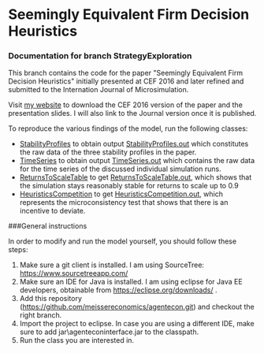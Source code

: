 # Seemingly Equivalent Firm Decision Heuristics

### Documentation for branch StrategyExploration

This branch contains the code for the paper "Seemingly Equivalent Firm Decision Heuristics" initially presented at CEF 2016 and later refined and submitted to the Internation Journal of Microsimulation.

Visit [my website](http://meissereconomics.com/2016/06/28/Heuristics.html) to download the CEF 2016 version of the paper and the presentation slides. I will also link to the Journal version once it is published.

To reproduce the various findings of the model, run the following classes:

- [StabilityProfiles](https://github.com/meisserecon/agentecon/blob/StrategyExploration/src/com/agentecon/StabilityProfiles.java) to obtain output [StabilityProfiles.out](https://github.com/meisserecon/agentecon/blob/StrategyExploration/src/com/agentecon/StabilityProfiles.out) which constitutes the raw data of the three stability profiles in the paper.
- [TimeSeries](https://github.com/meisserecon/agentecon/blob/StrategyExploration/src/com/agentecon/TimeSeries.java) to obtain output [TimeSeries.out](https://github.com/meisserecon/agentecon/blob/StrategyExploration/src/com/agentecon/TimeSeries.out) which contains the raw data for the time series of the discussed individual simulation runs.
- [ReturnsToScaleTable](https://github.com/meisserecon/agentecon/blob/StrategyExploration/src/com/agentecon/ReturnsToScaleTable.java) to get [ReturnsToScaleTable.out](https://github.com/meisserecon/agentecon/blob/StrategyExploration/src/com/agentecon/ReturnsToScaleTable.out), which shows that the simulation stays reasonably stable for returns to scale up to 0.9
- [HeuristicsCompetition](https://github.com/meisserecon/agentecon/blob/StrategyExploration/src/com/agentecon/HeuristicsCompetition.java) to get [HeuristicsCompetition.out](https://github.com/meisserecon/agentecon/blob/StrategyExploration/src/com/agentecon/HeuristicsCompetition.out), which represents the microconsistency test that shows that there is an incentive to deviate.


###General instructions

In order to modify and run the model yourself, you should follow these steps:

1. Make sure a git client is installed. I am using SourceTree: https://www.sourcetreeapp.com/
2. Make sure an IDE for Java is installed. I am using eclipse for Java EE developers, obtainable from https://eclipse.org/downloads/ .
3. Add this repository (https://github.com/meissereconomics/agentecon.git) and checkout the right branch.
4. Import the project to eclipse. In case you are using a different IDE, make sure to add jar\agenteconinterface.jar to the classpath.
5. Run the class you are interested in.